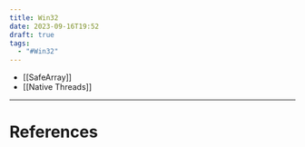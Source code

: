 ```yaml
---
title: Win32
date: 2023-09-16T19:52
draft: true
tags:
  - "#Win32"
---
```

- [[SafeArray]]
- [[Native Threads]]

---
# References
